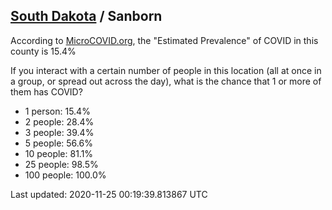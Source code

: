 
## [South Dakota](/united-states/south-dakota) / Sanborn

According to [MicroCOVID.org](http://microcovid.org),
the "Estimated Prevalence" of COVID in this county is 15.4%

If you interact with a certain number of people in this location
(all at once in a group, or spread out across the day), what is the chance that
1 or more of them has COVID?

- 1 person: 15.4%
- 2 people: 28.4%
- 3 people: 39.4%
- 5 people: 56.6%
- 10 people: 81.1%
- 25 people: 98.5%
- 100 people: 100.0%

Last updated: 2020-11-25 00:19:39.813867 UTC
